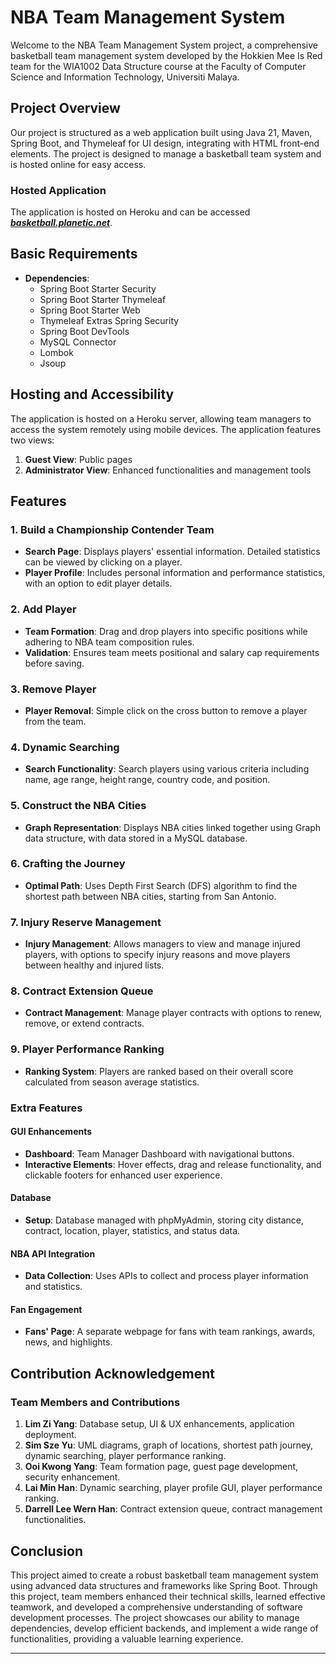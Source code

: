 # NBA Team Management System

Welcome to the NBA Team Management System project, a comprehensive basketball team management system developed by the Hokkien Mee Is Red team for the WIA1002 Data Structure course at the Faculty of Computer Science and Information Technology, Universiti Malaya.

## Project Overview

Our project is structured as a web application built using Java 21, Maven, Spring Boot, and Thymeleaf for UI design, integrating with HTML front-end elements. The project is designed to manage a basketball team system and is hosted online for easy access.

###  Hosted Application

The application is hosted on Heroku and can be accessed ***[basketball.planetic.net](https://basketball.planetic.net)***.

## Basic Requirements
- **Dependencies**:
  - Spring Boot Starter Security
  - Spring Boot Starter Thymeleaf
  - Spring Boot Starter Web
  - Thymeleaf Extras Spring Security
  - Spring Boot DevTools
  - MySQL Connector
  - Lombok
  - Jsoup

## Hosting and Accessibility

The application is hosted on a Heroku server, allowing team managers to access the system remotely using mobile devices. The application features two views:
1. **Guest View**: Public pages
2. **Administrator View**: Enhanced functionalities and management tools

## Features

### 1. Build a Championship Contender Team
- **Search Page**: Displays players' essential information. Detailed statistics can be viewed by clicking on a player.
- **Player Profile**: Includes personal information and performance statistics, with an option to edit player details.

### 2. Add Player
- **Team Formation**: Drag and drop players into specific positions while adhering to NBA team composition rules.
- **Validation**: Ensures team meets positional and salary cap requirements before saving.

### 3. Remove Player
- **Player Removal**: Simple click on the cross button to remove a player from the team.

### 4. Dynamic Searching
- **Search Functionality**: Search players using various criteria including name, age range, height range, country code, and position.

### 5. Construct the NBA Cities
- **Graph Representation**: Displays NBA cities linked together using Graph data structure, with data stored in a MySQL database.

### 6. Crafting the Journey
- **Optimal Path**: Uses Depth First Search (DFS) algorithm to find the shortest path between NBA cities, starting from San Antonio.

### 7. Injury Reserve Management
- **Injury Management**: Allows managers to view and manage injured players, with options to specify injury reasons and move players between healthy and injured lists.

### 8. Contract Extension Queue
- **Contract Management**: Manage player contracts with options to renew, remove, or extend contracts. 

### 9. Player Performance Ranking
- **Ranking System**: Players are ranked based on their overall score calculated from season average statistics.

### Extra Features

#### GUI Enhancements
- **Dashboard**: Team Manager Dashboard with navigational buttons.
- **Interactive Elements**: Hover effects, drag and release functionality, and clickable footers for enhanced user experience.

#### Database
- **Setup**: Database managed with phpMyAdmin, storing city distance, contract, location, player, statistics, and status data.

#### NBA API Integration
- **Data Collection**: Uses APIs to collect and process player information and statistics.

#### Fan Engagement
- **Fans' Page**: A separate webpage for fans with team rankings, awards, news, and highlights.

## Contribution Acknowledgement

### Team Members and Contributions
1. **Lim Zi Yang**: Database setup, UI & UX enhancements, application deployment.
2. **Sim Sze Yu**: UML diagrams, graph of locations, shortest path journey, dynamic searching, player performance ranking.
3. **Ooi Kwong Yang**: Team formation page, guest page development, security enhancement.
4. **Lai Min Han**: Dynamic searching, player profile GUI, player performance ranking.
5. **Darrell Lee Wern Han**: Contract extension queue, contract management functionalities.

## Conclusion

This project aimed to create a robust basketball team management system using advanced data structures and frameworks like Spring Boot. Through this project, team members enhanced their technical skills, learned effective teamwork, and developed a comprehensive understanding of software development processes. The project showcases our ability to manage dependencies, develop efficient backends, and implement a wide range of functionalities, providing a valuable learning experience.

---
